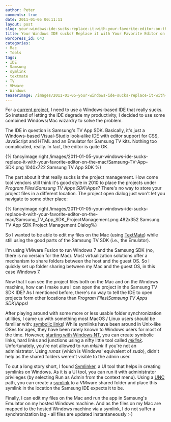 ```yaml
---
author: Peter
comments: true
date: 2011-01-05 00:11:11
layout: post
slug: your-windows-ide-sucks-replace-it-with-your-favorite-editor-on-the-mac
title: Your Windows IDE sucks? Replace it with Your Favorite Editor on the Mac!
wordpress_id: 643
categories:
- Mac
- Tools
tags:
- IDE
- Samsung
- symlink
- textmate
- TV
- VMware
- Windows
teaserimage: /images/2011-01-05-your-windows-ide-sucks-replace-it-with-your-favorite-editor-on-the-mac/chains_150x150.png
---
```


For a [current project](http://www.samsungsmarttvchallenge.eu/), I need to use a Windows-based IDE that really sucks. So instead of letting the IDE degrade my productivity, I decided to use some combined Windows/Mac wizardry to solve the problem.

<!-- more -->

The IDE in question is Samsung's TV App SDK. Basically, it's just a Windows-based Visual-Studio look-alike IDE with editor support for CSS, JavaScript and HTML and an Emulator for Samsung TV kits. Nothing too complicated, really. In fact, the editor is quite OK. 

{% fancyimage right /images/2011-01-05-your-windows-ide-sucks-replace-it-with-your-favorite-editor-on-the-mac/Samsung-TV-App-SDK.png 1040x722 Samsung TV App SDK %}

The part about it that really sucks is the project management. How come tool vendors still think it's good style in 2010 to place the projects under _Program Files\Samsung TV Apps SDK\Apps_? There's no way to store your project files in a different location. The project open dialog just won't let you navigate to some other place:

{% fancyimage right /images/2011-01-05-your-windows-ide-sucks-replace-it-with-your-favorite-editor-on-the-mac/Samsung_TV_App_SDK_ProjectManagement.png 482x352 Samsung TV App SDK Project Management Dialog%}

So I wanted to be able to edit my files on the Mac (using [TextMate](http://macromates.com/)) while still using the good parts of the Samsung TV SDK (i.e., the Emulator).

I'm using VMware Fusion to run Windows 7 and the Samsung SDK (no, there is no version for the Mac). Most virtualization solutions offer a mechanism to share folders between the host and the guest OS. So I quickly set up folder sharing between my Mac and the guest OS, in this case Windows 7.

Now that I can see the project files both on the Mac and on the Windows machine, how can I make sure I can open the project in the Samsung TV SDK IDE? As I mentioned before, there's no way to tell the IDE to open projects form other locations than _Program Files\Samsung TV Apps SDK\Apps_!

After playing around with some more or less usable folder synchronization utilities, I came up with something most MacOS / Linux users should be familiar with: [symbolic links](http://en.wikipedia.org/wiki/Symbolic_link)! While symlinks have been around in Unix-like OSes for ages, they have been rarely known to Windows users for most of the time. However, [starting with Windows NT](http://en.wikipedia.org/wiki/NTFS_symbolic_link), you can create symbolic links, hard links and junctions using a nifty little tool called _[mklink](http://www.howtogeek.com/howto/windows-vista/using-symlinks-in-windows-vista/)_. Unfortunately, you're not allowed to run _mklink_ if you're not an administrator. Using _runas_ (which is Windows' equivalent of _sudo_), didn't help as the shared folders weren't visible to the admin user.

To cut a long story short, I found [Symlinker](http://code.google.com/p/symlinker), a UI tool that helps in creating symlinks on Windows. As it is a UI tool, you can run it with administrator privileges (by selecting Run as Admin from the context menu). Using a [UNC][1] path, you can create a [symlink][2] to a VMware shared folder and place this symlink in the location the Samsung IDE expects it to be.

  [1]: http://en.wikipedia.org/wiki/Path_(computing)
  [2]: http://en.wikipedia.org/wiki/NTFS_symbolic_link

Finally, I can edit my files on the Mac and run the app in Samsung's Emulator on my hosted Windows machine. And as the files on my Mac are mapped to the hosted Windows machine via a symlink, I do not suffer a synchronization lag - all files are updated instantaneously :-)
